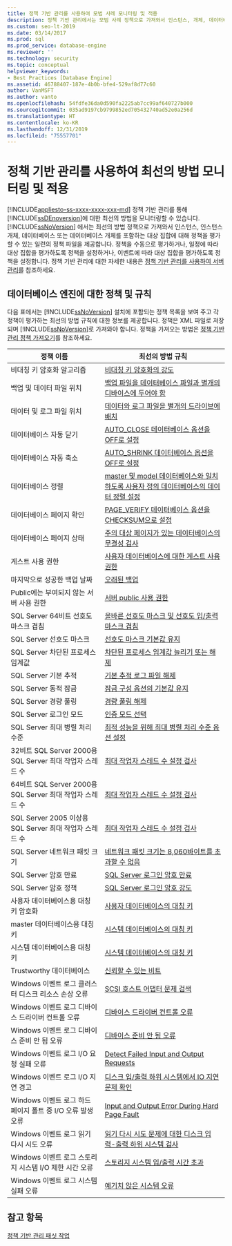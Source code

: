 ```yaml
---
title: 정책 기반 관리를 사용하여 모범 사례 모니터링 및 적용
description: 정책 기반 관리에서는 모범 사례 정책으로 가져와서 인스턴스, 개체, 데이터베이스 또는 데이터베이스 개체를 포함하는 대상 집합에 대해 정책을 평가할 수 있는 정책 파일 세트를 제공합니다.
ms.custom: seo-lt-2019
ms.date: 03/14/2017
ms.prod: sql
ms.prod_service: database-engine
ms.reviewer: ''
ms.technology: security
ms.topic: conceptual
helpviewer_keywords:
- Best Practices [Database Engine]
ms.assetid: 46788407-187e-4b0b-bfe4-529af8d77c60
author: VanMSFT
ms.author: vanto
ms.openlocfilehash: 54fdfe36da0d590fa2225ab7cc99af640727b000
ms.sourcegitcommit: 035ad9197cb9799852ed705432740ad52e0a256d
ms.translationtype: HT
ms.contentlocale: ko-KR
ms.lasthandoff: 12/31/2019
ms.locfileid: "75557701"
---
```

# <a name="monitor-and-enforce-best-practices-by-using-policy-based-management"></a>정책 기반 관리를 사용하여 최선의 방법 모니터링 및 적용
[!INCLUDE[appliesto-ss-xxxx-xxxx-xxx-md](../../includes/appliesto-ss-xxxx-xxxx-xxx-md.md)]
  정책 기반 관리를 통해 [!INCLUDE[ssDEnoversion](../../includes/ssdenoversion-md.md)]에 대한 최선의 방법을 모니터링할 수 있습니다. [!INCLUDE[ssNoVersion](../../includes/ssnoversion-md.md)] 에서는 최선의 방법 정책으로 가져와서 인스턴스, 인스턴스 개체, 데이터베이스 또는 데이터베이스 개체를 포함하는 대상 집합에 대해 정책을 평가할 수 있는 일련의 정책 파일을 제공합니다. 정책을 수동으로 평가하거나, 일정에 따라 대상 집합을 평가하도록 정책을 설정하거나, 이벤트에 따라 대상 집합을 평가하도록 정책을 설정합니다. 정책 기반 관리에 대한 자세한 내용은 [정책 기반 관리를 사용하여 서버 관리](../../relational-databases/policy-based-management/administer-servers-by-using-policy-based-management.md)를 참조하세요.  
  
## <a name="policy-and-rules-for-database-engine"></a>데이터베이스 엔진에 대한 정책 및 규칙  
 다음 표에서는 [!INCLUDE[ssNoVersion](../../includes/ssnoversion-md.md)] 설치에 포함되는 정책 목록을 보여 주고 각 정책이 평가하는 최선의 방법 규칙에 대한 정보를 제공합니다. 정책은 XML 파일로 저장되며 [!INCLUDE[ssNoVersion](../../includes/ssnoversion-md.md)]로 가져와야 합니다. 정책을 가져오는 방법은 [정책 기반 관리 정책 가져오기](../../relational-databases/policy-based-management/import-a-policy-based-management-policy.md)를 참조하세요.  
  
|정책 이름|최선의 방법 규칙|  
|-----------------|------------------------|  
|비대칭 키 암호화 알고리즘|[비대칭 키 암호화의 강도](../../relational-databases/policy-based-management/asymmetric-keys-encryption-strength.md)|  
|백업 및 데이터 파일 위치|[백업 파일을 데이터베이스 파일과 별개의 디바이스에 두어야 함](https://msdn.microsoft.com/library/7039bebb-1f25-4cf3-81f1-393dfb78da12)|  
|데이터 및 로그 파일 위치|[데이터와 로그 파일을 별개의 드라이브에 배치](../../relational-databases/policy-based-management/place-data-and-log-files-on-separate-drives.md)|  
|데이터베이스 자동 닫기|[AUTO_CLOSE 데이터베이스 옵션을 OFF로 설정](../../relational-databases/policy-based-management/set-the-auto-close-database-option-to-off.md)|  
|데이터베이스 자동 축소|[AUTO_SHRINK 데이터베이스 옵션을 OFF로 설정](../../relational-databases/policy-based-management/set-the-auto-shrink-database-option-to-off.md)|  
|데이터베이스 정렬|[master 및 model 데이터베이스와 일치하도록 사용자 정의 데이터베이스의 데이터 정렬 설정](https://msdn.microsoft.com/library/c686446f-dae1-4b05-a3df-837b3422988d)|  
|데이터베이스 페이지 확인|[PAGE_VERIFY 데이터베이스 옵션을 CHECKSUM으로 설정](../../relational-databases/policy-based-management/set-the-page-verify-database-option-to-checksum.md)|  
|데이터베이스 페이지 상태|[주의 대상 페이지가 있는 데이터베이스의 무결성 검사](../../relational-databases/policy-based-management/check-integrity-of-database-with-suspect-pages.md)|  
|게스트 사용 권한|[사용자 데이터베이스에 대한 게스트 사용 권한](../../relational-databases/policy-based-management/guest-permissions-on-user-databases.md)|  
|마지막으로 성공한 백업 날짜|[오래된 백업](../../relational-databases/policy-based-management/outdated-backup.md)|  
|Public에는 부여되지 않는 서버 사용 권한|[서버 public 사용 권한](../../relational-databases/policy-based-management/server-public-permissions.md)|  
|SQL Server 64비트 선호도 마스크 겹침|[올바른 선호도 마스크 및 선호도 입/출력 마스크 겹침](../../relational-databases/policy-based-management/correct-affinity-mask-and-affinity-input-and-output-mask-overlap.md)|  
|SQL Server 선호도 마스크|[선호도 마스크 기본값 유지](../../relational-databases/policy-based-management/keep-the-affinity-mask-default-value.md)|  
|SQL Server 차단된 프로세스 임계값|[차단된 프로세스 임계값 늘리기 또는 해제](../../relational-databases/policy-based-management/increase-or-disable-blocked-process-threshold.md)|  
|SQL Server 기본 추적|[기본 추적 로그 파일 해제](../../relational-databases/policy-based-management/default-trace-log-files-disabled.md)|  
|SQL Server 동적 잠금|[잠금 구성 옵션의 기본값 유지](../../relational-databases/policy-based-management/keep-the-locks-configuration-option-default-value.md)|  
|SQL Server 경량 풀링|[경량 풀링 해제](../../relational-databases/policy-based-management/disable-lightweight-pooling.md)|  
|SQL Server 로그인 모드|[인증 모드 선택](../../relational-databases/security/choose-an-authentication-mode.md)|  
|SQL Server 최대 병렬 처리 수준|[최적 성능을 위해 최대 병렬 처리 수준 옵션 설정](../../relational-databases/policy-based-management/set-the-max-degree-of-parallelism-option-for-optimal-performance.md)|  
|32비트 SQL Server 2000용 SQL Server 최대 작업자 스레드 수|[최대 작업자 스레드 수 설정 검사](../../relational-databases/policy-based-management/verify-max-worker-threads-setting.md)|  
|64비트 SQL Server 2000용 SQL Server 최대 작업자 스레드 수|[최대 작업자 스레드 수 설정 검사](../../relational-databases/policy-based-management/verify-max-worker-threads-setting.md)|  
|SQL Server 2005 이상용 SQL Server 최대 작업자 스레드 수|[최대 작업자 스레드 수 설정 검사](../../relational-databases/policy-based-management/verify-max-worker-threads-setting.md)|  
|SQL Server 네트워크 패킷 크기|[네트워크 패킷 크기는 8,060바이트를 초과할 수 없음](../../relational-databases/policy-based-management/network-packet-size-should-not-exceed-8060-bytes.md)|  
|SQL Server 암호 만료|[SQL Server 로그인 암호 만료](../../relational-databases/policy-based-management/sql-server-login-password-expiration.md)|  
|SQL Server 암호 정책|[SQL Server 로그인 암호 강도](../../relational-databases/policy-based-management/sql-server-login-password-strength.md)|  
|사용자 데이터베이스용 대칭 키 암호화|[사용자 데이터베이스의 대칭 키](../../relational-databases/policy-based-management/symmetric-keys-on-user-databases.md)|  
|master 데이터베이스용 대칭 키|[시스템 데이터베이스의 대칭 키](../../relational-databases/policy-based-management/symmetric-keys-on-system-databases.md)|  
|시스템 데이터베이스용 대칭 키|[시스템 데이터베이스의 대칭 키](../../relational-databases/policy-based-management/symmetric-keys-on-system-databases.md)|  
|Trustworthy 데이터베이스|[신뢰할 수 있는 비트](../../relational-databases/policy-based-management/trustworthy-bit.md)|  
|Windows 이벤트 로그 클러스터 디스크 리소스 손상 오류|[SCSI 호스트 어댑터 문제 검색](../../relational-databases/policy-based-management/detect-scsi-host-adapter-issues.md)|  
|Windows 이벤트 로그 디바이스 드라이버 컨트롤 오류|[디바이스 드라이버 컨트롤 오류](../../relational-databases/policy-based-management/device-driver-control-error.md)|  
|Windows 이벤트 로그 디바이스 준비 안 됨 오류|[디바이스 준비 안 됨 오류](../../relational-databases/policy-based-management/device-not-ready-error.md)|  
|Windows 이벤트 로그 I/O 요청 실패 오류|[Detect Failed Input and Output Requests](../../relational-databases/policy-based-management/detect-failed-input-and-output-requests.md)|  
|Windows 이벤트 로그 I/O 지연 경고|[디스크 입/출력 하위 시스템에서 IO 지연 문제 확인](../../relational-databases/policy-based-management/check-disk-input-and-output-subsystem-for-io-delay-problems.md)|  
|Windows 이벤트 로그 하드 페이지 폴트 중 I/O 오류 발생 오류|[Input and Output Error During Hard Page Fault](../../relational-databases/policy-based-management/input-and-output-error-during-hard-page-fault.md)|  
|Windows 이벤트 로그 읽기 다시 시도 오류|[읽기 다시 시도 문제에 대한 디스크 입력-출력 하위 시스템 검사](../../relational-databases/policy-based-management/check-disk-input-output-subsystem-for-read-retry-problems.md)|  
|Windows 이벤트 로그 스토리지 시스템 I/O 제한 시간 오류|[스토리지 시스템 입/출력 시간 초과](../../relational-databases/policy-based-management/storage-system-input-output-time-out.md)|  
|Windows 이벤트 로그 시스템 실패 오류|[예기치 않은 시스템 오류](../../relational-databases/policy-based-management/unexpected-system-failures.md)|  
  
## <a name="see-also"></a>참고 항목  
 [정책 기반 관리 패싯 작업](../../relational-databases/policy-based-management/working-with-policy-based-management-facets.md)  
  
  
